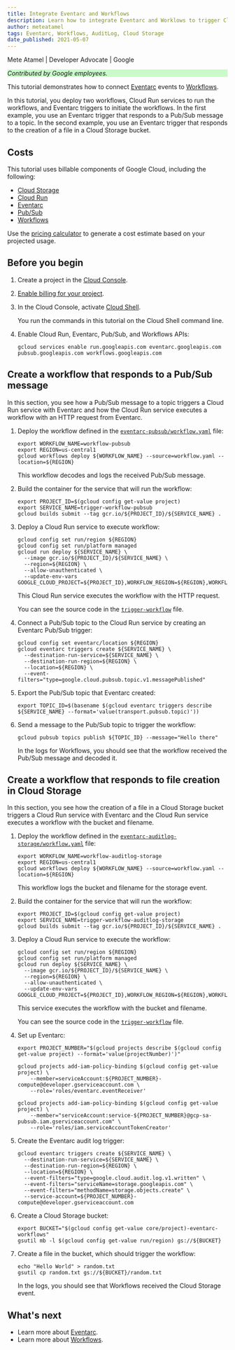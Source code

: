 ```yaml
---
title: Integrate Eventarc and Workflows
description: Learn how to integrate Eventarc and Worklows to trigger Cloud Run in response to Pub/Sub and Cloud Storage activity.
author: meteatamel
tags: Eventarc, Workflows, AuditLog, Cloud Storage
date_published: 2021-05-07
---
```


Mete Atamel | Developer Advocate | Google

<p style="background-color:#CAFACA;"><i>Contributed by Google employees.</i></p>

This tutorial demonstrates how to connect [Eventarc](https://cloud.google.com/eventarc/docs) events to
[Workflows](https://cloud.google.com/workflows/docs).

In this tutorial, you deploy two workflows, Cloud Run services to run the workflows, and Eventarc triggers to initiate the workflows. In the first example,
you use an Eventarc trigger that responds to a Pub/Sub message to a topic. In the second example, you use an Eventarc trigger that
responds to the creation of a file in a Cloud Storage bucket.

## Costs

This tutorial uses billable components of Google Cloud, including the following:

* [Cloud Storage](https://cloud.google.com/storage)
* [Cloud Run](https://cloud.google.com/run)
* [Eventarc](https://cloud.google.com/eventarc)
* [Pub/Sub](https://cloud.google.com/pubsub)
* [Workflows](https://cloud.google.com/workflows)

Use the [pricing calculator](https://cloud.google.com/products/calculator) to
generate a cost estimate based on your projected usage.

## Before you begin

1.  Create a project in the [Cloud Console](https://console.cloud.google.com/).
1.  [Enable billing for your project](https://cloud.google.com/billing/docs/how-to/modify-project).
1.  In the Cloud Console, activate [Cloud Shell](https://cloud.google.com/shell/docs/using-cloud-shell).

    You run the commands in this tutorial on the Cloud Shell command line.

1.  Enable Cloud Run, Eventarc, Pub/Sub, and Workflows APIs:

        gcloud services enable run.googleapis.com eventarc.googleapis.com pubsub.googleapis.com workflows.googleapis.com

## Create a workflow that responds to a Pub/Sub message

In this section, you see how a Pub/Sub message to a topic triggers a Cloud Run service with Eventarc and how the Cloud Run
service executes a workflow with an HTTP request from Eventarc.

1.  Deploy the workflow defined in the
    [`eventarc-pubsub/workflow.yaml`](https://github.com/GoogleCloudPlatform/eventarc-samples/tree/main/eventarc-workflows-integration/eventarc-pubsub/workflow.yaml)
    file:

        export WORKFLOW_NAME=workflow-pubsub
        export REGION=us-central1
        gcloud workflows deploy ${WORKFLOW_NAME} --source=workflow.yaml --location=${REGION}
    
    This workflow decodes and logs the received Pub/Sub message.

1.  Build the container for the service that will run the workflow:

        export PROJECT_ID=$(gcloud config get-value project)
        export SERVICE_NAME=trigger-workflow-pubsub
        gcloud builds submit --tag gcr.io/${PROJECT_ID}/${SERVICE_NAME} .

1.  Deploy a Cloud Run service to execute workflow:

        gcloud config set run/region ${REGION}
        gcloud config set run/platform managed
        gcloud run deploy ${SERVICE_NAME} \
          --image gcr.io/${PROJECT_ID}/${SERVICE_NAME} \
          --region=${REGION} \
          --allow-unauthenticated \
          --update-env-vars GOOGLE_CLOUD_PROJECT=${PROJECT_ID},WORKFLOW_REGION=${REGION},WORKFLOW_NAME=${WORKFLOW_NAME}

    This Cloud Run service executes the workflow with the HTTP request.
    
    You can see the source code in the
    [`trigger-workflow`](https://github.com/GoogleCloudPlatform/eventarc-samples/tree/main/eventarc-workflows-integration/eventarc-pubsub/trigger-workflow)
    file.

1.  Connect a Pub/Sub topic to the Cloud Run service by creating an Eventarc Pub/Sub trigger:

        gcloud config set eventarc/location ${REGION}
        gcloud eventarc triggers create ${SERVICE_NAME} \
          --destination-run-service=${SERVICE_NAME} \
          --destination-run-region=${REGION} \
          --location=${REGION} \
          --event-filters="type=google.cloud.pubsub.topic.v1.messagePublished"

1.  Export the Pub/Sub topic that Eventarc created:

        export TOPIC_ID=$(basename $(gcloud eventarc triggers describe ${SERVICE_NAME} --format='value(transport.pubsub.topic)'))

1.  Send a message to the Pub/Sub topic to trigger the workflow:

        gcloud pubsub topics publish ${TOPIC_ID} --message="Hello there"

    In the logs for Workflows, you should see that the workflow received the Pub/Sub
    message and decoded it.

## Create a workflow that responds to file creation in Cloud Storage

In this section, you see how the creation of a file in a Cloud Storage bucket
triggers a Cloud Run service with Eventarc and the Cloud Run service
executes a workflow with the bucket and filename.

1.  Deploy the workflow defined in the
    [`eventarc-auditlog-storage/workflow.yaml`](https://github.com/GoogleCloudPlatform/eventarc-samples/tree/main/eventarc-workflows-integration/eventarc-auditlog-storage/workflow.yaml)
    file:

        export WORKFLOW_NAME=workflow-auditlog-storage
        export REGION=us-central1
        gcloud workflows deploy ${WORKFLOW_NAME} --source=workflow.yaml --location=${REGION}

    This workflow logs the bucket and filename for the storage event.

1.  Build the container for the service that will run the workflow:

        export PROJECT_ID=$(gcloud config get-value project)
        export SERVICE_NAME=trigger-workflow-auditlog-storage
        gcloud builds submit --tag gcr.io/${PROJECT_ID}/${SERVICE_NAME} .

1.  Deploy a Cloud Run service to execute the workflow:

        gcloud config set run/region ${REGION}
        gcloud config set run/platform managed
        gcloud run deploy ${SERVICE_NAME} \
          --image gcr.io/${PROJECT_ID}/${SERVICE_NAME} \
          --region=${REGION} \
          --allow-unauthenticated \
          --update-env-vars GOOGLE_CLOUD_PROJECT=${PROJECT_ID},WORKFLOW_REGION=${REGION},WORKFLOW_NAME=${WORKFLOW_NAME}

    This service executes the workflow with the bucket and filename.

    You can see the source code in the
    [`trigger-workflow`](https://github.com/GoogleCloudPlatform/eventarc-samples/tree/main/eventarc-workflows-integration/eventarc-auditlog-storage/trigger-workflow)
    file.

1.  Set up Eventarc:

        export PROJECT_NUMBER="$(gcloud projects describe $(gcloud config get-value project) --format='value(projectNumber)')"

        gcloud projects add-iam-policy-binding $(gcloud config get-value project) \
            --member=serviceAccount:${PROJECT_NUMBER}-compute@developer.gserviceaccount.com \
            --role='roles/eventarc.eventReceiver'

        gcloud projects add-iam-policy-binding $(gcloud config get-value project) \
            --member="serviceAccount:service-${PROJECT_NUMBER}@gcp-sa-pubsub.iam.gserviceaccount.com" \
            --role='roles/iam.serviceAccountTokenCreator'

1.  Create the Eventarc audit log trigger:

        gcloud eventarc triggers create ${SERVICE_NAME} \
          --destination-run-service=${SERVICE_NAME} \
          --destination-run-region=${REGION} \
          --location=${REGION} \
          --event-filters="type=google.cloud.audit.log.v1.written" \
          --event-filters="serviceName=storage.googleapis.com" \
          --event-filters="methodName=storage.objects.create" \
          --service-account=${PROJECT_NUMBER}-compute@developer.gserviceaccount.com

1.  Create a Cloud Storage bucket:

        export BUCKET="$(gcloud config get-value core/project)-eventarc-workflows"
        gsutil mb -l $(gcloud config get-value run/region) gs://${BUCKET}

1.  Create a file in the bucket, which should trigger the workflow:

        echo "Hello World" > random.txt
        gsutil cp random.txt gs://${BUCKET}/random.txt

    In the logs, you should see that Workflows received the Cloud Storage event.

## What's next

* Learn more about [Eventarc](https://cloud.google.com/eventarc/docs).
* Learn more about [Workflows](https://cloud.google.com/workflows/docs).
